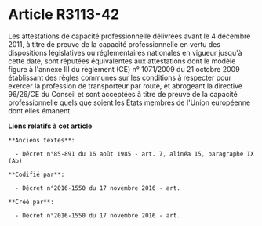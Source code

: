# Article R3113-42

Les attestations de capacité professionnelle délivrées avant le 4 décembre 2011, à titre de preuve de la capacité
professionnelle en vertu des dispositions législatives ou réglementaires nationales en vigueur jusqu'à cette date, sont
réputées équivalentes aux attestations dont le modèle figure à l'annexe III du règlement (CE) n° 1071/2009 du 21 octobre 2009
établissant des règles communes sur les conditions à respecter pour exercer la profession de transporteur par route, et
abrogeant la directive 96/26/CE du Conseil et sont acceptées à titre de preuve de la capacité professionnelle quels que
soient les États membres de l'Union européenne dont elles émanent.

**Liens relatifs à cet article**

	**Anciens textes**:

	  - Décret n°85-891 du 16 août 1985 - art. 7, alinéa 15, paragraphe IX  (Ab)

	**Codifié par**:

	  - Décret n°2016-1550 du 17 novembre 2016 - art.

	**Créé par**:

	  - Décret n°2016-1550 du 17 novembre 2016 - art.
